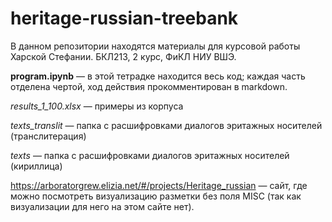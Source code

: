 # heritage-russian-treebank

В данном репозитории находятся материалы для курсовой работы Харской Стефании. БКЛ213, 2 курс, ФиКЛ НИУ ВШЭ.

**program.ipynb** — в этой тетрадке находится весь код; каждая часть отделена чертой, ход действия прокомментирован в markdown.

*results_1_100.xlsx* — примеры из корпуса

*texts_translit* — папка с расшифровками диалогов эритажных носителей (транслитерация)

*texts* — папка с расшифровками диалогов эритажных носителей (кириллица)

https://arboratorgrew.elizia.net/#/projects/Heritage_russian — сайт, где можно посмотреть визуализацию разметки без поля MISC (так как визуализации для него на этом сайте нет).
